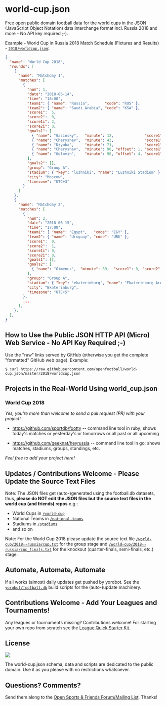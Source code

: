 # world-cup.json

Free open public domain football data for the world cups in the JSON
(JavaScript Object Notation)
data interchange format
incl. Russia 2018 and more - No API key required ;-).



Example - World Cup in Russia 2018 Match Schedule (Fixtures and Results) - [`2018/worldcup.json`](https://raw.githubusercontent.com/openfootball/world-cup.json/master/2018/worldcup.json):

``` json
{
  "name": "World Cup 2018",
  "rounds": [
    {
      "name": "Matchday 1",
      "matches": [
        {
          "num": 1,
          "date": "2018-06-14",
          "time": "18:00",
          "team1": { "name": "Russia",       "code": "RUS" },
          "team2": { "name": "Saudi Arabia", "code": "KSA" },
          "score1":  5,
          "score2":  0,
          "score1i": 2,
          "score2i": 0,
          "goals1": [
            { "name": "Gazinsky",   "minute": 12,              "score1": 1, "score2": 0 },
            { "name": "Cheryshev",  "minute": 43,              "score1": 2, "score2": 0 },
            { "name": "Dzyuba",     "minute": 71,              "score1": 3, "score2": 0 },
            { "name": "Cheryshev",  "minute": 90, "offset": 1, "score1": 4, "score2": 0 },
            { "name": "Golovin",    "minute": 90, "offset": 4, "score1": 5, "score2": 0 }
          ],
          "goals2": [],
          "group": "Group A",
          "stadium": { "key": "luzhniki", "name": "Luzhniki Stadium" },
          "city": "Moscow",
          "timezone": "UTC+3"
        }
      ]
    },
    {
      "name": "Matchday 2",
      "matches": [
        {
          "num": 2,
          "date": "2018-06-15",
          "time": "17:00",
          "team1": { "name": "Egypt",   "code": "EGY" },
          "team2": { "name": "Uruguay", "code": "URU" },
          "score1":  0,
          "score2":  1,
          "score1i": 0,
          "score2i": 0,
          "goals1": [],
          "goals2": [
            { "name": "Giménez",  "minute": 89,  "score1": 0, "score2": 1 }
          ],
          "group": "Group A",
          "stadium": { "key": "ekaterinburg", "name": "Ekaterinburg Arena" },          
          "city": "Ekaterinburg",
          "timezone": "UTC+5"
        },
        ...
      ],
    },
  ],  
}
```


## How to Use the Public JSON HTTP API (Micro) Web Service - No API Key Required ;-)

Use the "raw" links served by GitHub (otherwise you get the complete "formatted" GitHub web page).
Example:

```
$ curl https://raw.githubusercontent.com/openfootball/world-cup.json/master/2018/worldcup.json
```


## Projects in the Real-World Using world_cup.json 

### World Cup 2018

_Yes, you're more than welcome to send a pull request (PR) with your project!_

* https://github.com/sportdb/footty -- command line tool in ruby; shows today's matches or yesterday's or tomorrows or all past or all upcoming

* https://github.com/geeknat/heyrussia -- command line tool in go; shows matches, stadiums, groups, standings, etc.


_Feel free to add your project here!_ 





## Updates / Contributions Welcome - Please Update the Source Text Files

Note: The JSON files get (auto-)generated using the football.db datasets, thus, **please do NOT
edit the JSON files but the source text files in the world cup (and friends) repos** e.g.:

- World Cups in [`/world-cup`](https://github.com/openfootball/world-cup)
- National Teams in [`/national-teams`](https://github.com/openfootball/national-teams)
- Stadiums in [`/stadiums`](https://github.com/openfootball/stadiums)
- and so on


Note: For the World Cup 2018 please update the source text file
[`/world-cup/2018--russia/cup.txt`](https://github.com/openfootball/world-cup/blob/master/2018--russia/cup.txt) for the group stage and
[`/world-cup/2018--russia/cup_finals.txt`](https://github.com/openfootball/world-cup/blob/master/2018--russia/cup_finals.txt) for the knockout (quarter-finals, semi-finals, etc.) stage.




## Automate, Automate, Automate

If all works (almost) daily updates get pushed by yorobot.
See the [`yorobot/football.db`](https://github.com/yorobot/football.db) build scripts for
the (auto-)update machinery.


## Contributions Welcome - Add Your Leagues and Tournaments!

Any leagues or tournaments missing? Contributions welcome!
For starting your own repo from scratch see the [League Quick Starter Kit](https://github.com/openfootball/your-league-starter).



## License

![](https://publicdomainworks.github.io/buttons/zero88x31.png)

The world-cup.json schema, data and scripts are dedicated to the public domain. Use it as you please with no restrictions whatsoever.


## Questions? Comments?

Send them along to the
[Open Sports & Friends Forum/Mailing List](http://groups.google.com/group/opensport).
Thanks!
